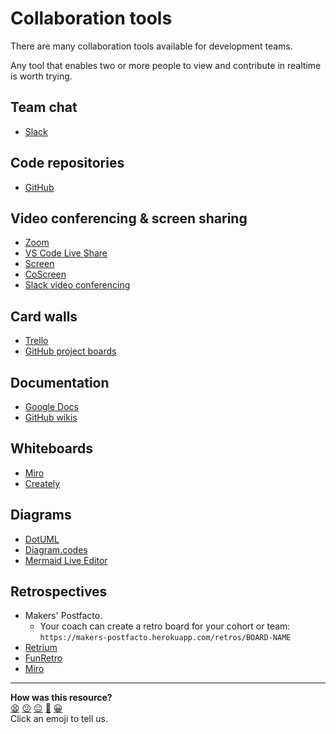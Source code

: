 # Collaboration tools

There are many collaboration tools available for development teams.

Any tool that enables two or more people to view and contribute in realtime is worth trying.

## Team chat
- [Slack](https://slack.com)

## Code repositories
- [GitHub](https://github.com)

## Video conferencing & screen sharing
- [Zoom](https://zoom.us)
- [VS Code Live Share](https://visualstudio.microsoft.com/services/live-share/)
- [Screen](https://screen.so/)
- [CoScreen](https://www.coscreen.co/)
- [Slack video conferencing](https://slack.com/intl/en-gb/video-conferencing)

## Card walls
- [Trello](https://trello.com)
- [GitHub project boards](https://help.github.com/en/github/managing-your-work-on-github/about-project-boards)

## Documentation
- [Google Docs](https://docs.google.com/)
- [GitHub wikis](https://help.github.com/en/github/building-a-strong-community/about-wikis)

## Whiteboards
- [Miro](https://miro.com)
- [Creately](https://creately.com)

## Diagrams
- [DotUML](https://dotuml.com/playground.html)
- [Diagram.codes](https://www.diagram.codes)
- [Mermaid Live Editor](https://mermaid-js.github.io/mermaid-live-editor)

## Retrospectives
- Makers' Postfacto.
    - Your coach can create a retro board for your cohort or team: `https://makers-postfacto.herokuapp.com/retros/BOARD-NAME`
- [Retrium](https://www.retrium.com)
- [FunRetro](https://funretro.io)
- [Miro](https://miro.com)

<!-- BEGIN GENERATED SECTION DO NOT EDIT -->

---

**How was this resource?**  
[😫](https://airtable.com/shrUJ3t7KLMqVRFKR?prefill_Repository=makersacademy/course&prefill_File=pills/collaboration-tools.md&prefill_Sentiment=😫) [😕](https://airtable.com/shrUJ3t7KLMqVRFKR?prefill_Repository=makersacademy/course&prefill_File=pills/collaboration-tools.md&prefill_Sentiment=😕) [😐](https://airtable.com/shrUJ3t7KLMqVRFKR?prefill_Repository=makersacademy/course&prefill_File=pills/collaboration-tools.md&prefill_Sentiment=😐) [🙂](https://airtable.com/shrUJ3t7KLMqVRFKR?prefill_Repository=makersacademy/course&prefill_File=pills/collaboration-tools.md&prefill_Sentiment=🙂) [😀](https://airtable.com/shrUJ3t7KLMqVRFKR?prefill_Repository=makersacademy/course&prefill_File=pills/collaboration-tools.md&prefill_Sentiment=😀)  
Click an emoji to tell us.

<!-- END GENERATED SECTION DO NOT EDIT -->
